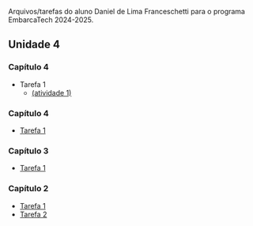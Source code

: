 Arquivos/tarefas do aluno Daniel de Lima Franceschetti para o programa EmbarcaTech 2024-2025.

## Unidade 4

### Capítulo 4
* Tarefa 1
  * [(atividade 1)](/u04_c05_tarefa01_trafficsign)

### Capítulo 4
* [Tarefa 1](/u04_c04_tarefa01_irq_btn_incr)

### Capítulo 3
* [Tarefa 1](/u04_c03_tarefa01_ledmatrix)

### Capítulo 2
* [Tarefa 1](/u04_c02_tarefa01_keypad)
* [Tarefa 2](/u04_c02_tarefa02_bitdoglab_serial)
